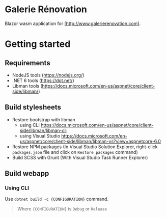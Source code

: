 # Galerie Rénovation
Blazor wasm application for [http://www.galerierenovation.com].

# Getting started
## Requirements
- NodeJS tools (https://nodejs.org/)
- .NET 6 tools (https://dot.net/)
- Libman tools (https://docs.microsoft.com/en-us/aspnet/core/client-side/libman/)

## Build stylesheets
- Restore bootstrap with libman 
	- using CLI https://docs.microsoft.com/en-us/aspnet/core/client-side/libman/libman-cli
	- using Visual Studio https://docs.microsoft.com/en-us/aspnet/core/client-side/libman/libman-vs?view=aspnetcore-6.0
- Restore NPM packages (In Visual Studio Solution Explorer, right-click `packages.json` file and click on `Restore packages` command)
- Build SCSS with Grunt (With Visual Studio Task Runner Explorer)

## Build webapp
### Using CLI
Use `dotnet build -c {CONFIGURATION}` command.
> Where `{CONFIGURATION}` is `Debug` or `Release`